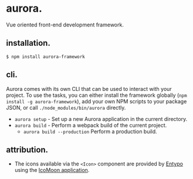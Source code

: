# aurora.

Vue oriented front-end development framework.

## installation.

    $ npm install aurora-framework

## cli.

Aurora comes with its own CLI that can be used to interact with your project. To use the tasks, you
can either install the framework globally (`npm install -g aurora-framework`), add your own NPM
scripts to your package JSON, or call `./node_modules/bin/aurora` directly.

* `aurora setup` - Set up a new Aurora application in the current directory.
* `aurora build` - Perform a webpack build of the current project.
    * `aurora build --production` Perform a production build.

## attribution.

* The icons available via the `<Icon>` component are provided by [Entypo](http://www.entypo.com/)
using the [IcoMoon application](https://icomoon.io/app).